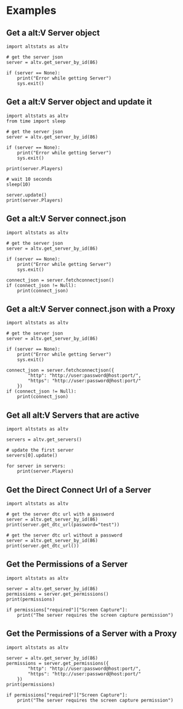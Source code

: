 # Examples

## Get a alt:V Server object

```
import altstats as altv

# get the server json
server = altv.get_server_by_id(86)

if (server == None):
    print("Error while getting Server")
    sys.exit()
```

## Get a alt:V Server object and update it

```
import altstats as altv
from time import sleep

# get the server json
server = altv.get_server_by_id(86)

if (server == None):
    print("Error while getting Server")
    sys.exit()

print(server.Players)

# wait 10 seconds
sleep(10)

server.update()
print(server.Players)
```

## Get a alt:V Server connect.json

```
import altstats as altv

# get the server json
server = altv.get_server_by_id(86)

if (server == None):
    print("Error while getting Server")
    sys.exit()

connect_json = server.fetchconnectjson()
if (connect_json != Null):
    print(connect_json)
```

## Get a alt:V Server connect.json with a Proxy

```
import altstats as altv

# get the server json
server = altv.get_server_by_id(86)

if (server == None):
    print("Error while getting Server")
    sys.exit()

connect_json = server.fetchconnectjson({
        "http": "http://user:password@host:port/",
        "https": "http://user:password@host:port/"
    })
if (connect_json != Null):
    print(connect_json)
```

## Get all alt:V Servers that are active

```
import altstats as altv

servers = altv.get_servers()

# update the first server
servers[0].update()

for server in servers:
    print(server.Players)
```

## Get the Direct Connect Url of a Server

```
import altstats as altv

# get the server dtc url with a password
server = altv.get_server_by_id(86)
print(server.get_dtc_url(password="test"))

# get the server dtc url without a password
server = altv.get_server_by_id(86)
print(server.get_dtc_url())
```

## Get the Permissions of a Server

```
import altstats as altv

server = altv.get_server_by_id(86)
permissions = server.get_permissions()
print(permissions)

if permissions["required"]["Screen Capture"]:
    print("The server requires the screen capture permission")
```

## Get the Permissions of a Server with a Proxy

```
import altstats as altv

server = altv.get_server_by_id(86)
permissions = server.get_permissions({
        "http": "http://user:password@host:port/",
        "https": "http://user:password@host:port/"
    })
print(permissions)

if permissions["required"]["Screen Capture"]:
    print("The server requires the screen capture permission")
```
